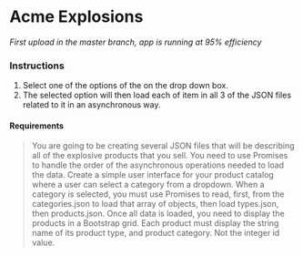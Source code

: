 # Acme Explosions

*First upload in the master branch, app is running at 95% efficiency*

### Instructions
1. Select one of the options of the on the drop down box.
2. The selected option will then load each of item in all 3 of the JSON files related to it in an asynchronous way.

#### Requirements
>You are going to be creating several JSON files that will be describing all of the explosive products that you sell. You need to use Promises to handle the order of the asynchronous operations needed to load the data.
Create a simple user interface for your product catalog where a user can select a category from a dropdown. When a category is selected, you must use Promises to read, first, from the categories.json to load that array of objects, then load types.json, then products.json.
Once all data is loaded, you need to display the products in a Bootstrap grid. Each product must display the string name of its product type, and product category. Not the integer id value.